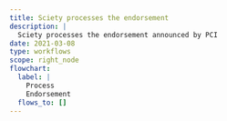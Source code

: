 ```yaml
---
title: Sciety processes the endorsement
description: |
  Sciety processes the endorsement announced by PCI
date: 2021-03-08
type: workflows
scope: right_node
flowchart:
  label: |
    Process
    Endorsement
  flows_to: []
---
```



